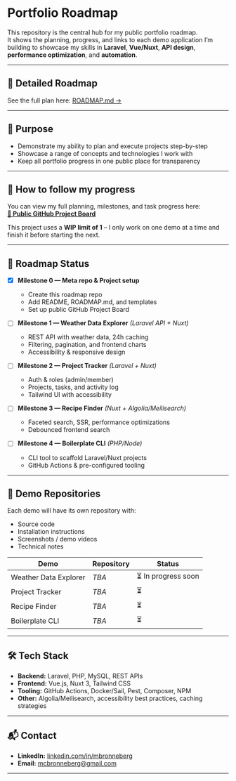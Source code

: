 # Portfolio Roadmap

This repository is the central hub for my public portfolio roadmap.  
It shows the planning, progress, and links to each demo application I’m building to showcase my skills in **Laravel**, **Vue/Nuxt**, **API design**, **performance optimization**, and **automation**.

---

## 📍 Detailed Roadmap
See the full plan here: [ROADMAP.md →](./ROADMAP.md)

---

## 🎯 Purpose
- Demonstrate my ability to plan and execute projects step-by-step
- Showcase a range of concepts and technologies I work with
- Keep all portfolio progress in one public place for transparency

---

## 📅 How to follow my progress
You can view my full planning, milestones, and task progress here:  
**[📂 Public GitHub Project Board](https://github.com/users/meddiecap/projects/1)**

This project uses a **WIP limit of 1** – I only work on one demo at a time and finish it before starting the next.

---

## 🚀 Roadmap Status

- [x] **Milestone 0 — Meta repo & Project setup**
  - Create this roadmap repo
  - Add README, ROADMAP.md, and templates
  - Set up public GitHub Project Board

- [ ] **Milestone 1 — Weather Data Explorer** *(Laravel API + Nuxt)*
  - REST API with weather data, 24h caching
  - Filtering, pagination, and frontend charts
  - Accessibility & responsive design

- [ ] **Milestone 2 — Project Tracker** *(Laravel + Nuxt)*
  - Auth & roles (admin/member)
  - Projects, tasks, and activity log
  - Tailwind UI with accessibility

- [ ] **Milestone 3 — Recipe Finder** *(Nuxt + Algolia/Meilisearch)*
  - Faceted search, SSR, performance optimizations
  - Debounced frontend search

- [ ] **Milestone 4 — Boilerplate CLI** *(PHP/Node)*
  - CLI tool to scaffold Laravel/Nuxt projects
  - GitHub Actions & pre-configured tooling

---

## 📂 Demo Repositories
Each demo will have its own repository with:
- Source code
- Installation instructions
- Screenshots / demo videos
- Technical notes

| Demo | Repository | Status |
|------|------------|--------|
| Weather Data Explorer | _TBA_ | ⏳ In progress soon |
| Project Tracker | _TBA_ | ⏳ |
| Recipe Finder | _TBA_ | ⏳ |
| Boilerplate CLI | _TBA_ | ⏳ |

---

## 🛠 Tech Stack
- **Backend:** Laravel, PHP, MySQL, REST APIs
- **Frontend:** Vue.js, Nuxt 3, Tailwind CSS
- **Tooling:** GitHub Actions, Docker/Sail, Pest, Composer, NPM
- **Other:** Algolia/Meilisearch, accessibility best practices, caching strategies

---

## 📬 Contact
- **LinkedIn:** [linkedin.com/in/mbronneberg](https://linkedin.com/in/mbronneberg)
- **Email:** mcbronneberg@gmail.com

---
